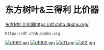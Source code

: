 # 东方树叶&三得利  比价器
[东方树叶比价器https://df.chhb.dpdns.org/](https://df.chhb.dpdns.org/)
```
https://df.chhb.dpdns.org
```

[![df001.jpg](https://image.dooo.ng/c/2025/08/21/68a697dc3001e.jpg)](https://image.dooo.ng/c/2025/08/21/68a697dc3001e.jpg)
[![df002.jpg](https://image.dooo.ng/c/2025/08/21/68a697dda9ada.jpg)](https://image.dooo.ng/c/2025/08/21/68a697dda9ada.jpg)
[![df1.jpg](https://image.dooo.ng/c/2025/08/21/68a664b1efa95.jpg)](https://image.dooo.ng/c/2025/08/21/68a664b1efa95.jpg)
[![df2.jpg](https://image.dooo.ng/c/2025/08/21/68a664ace26a9.jpg)](https://image.dooo.ng/c/2025/08/21/68a664ace26a9.jpg)
